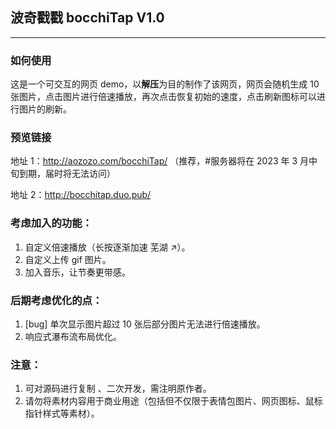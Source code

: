 ## 波奇戳戳 bocchiTap V1.0

---

### 如何使用

这是一个可交互的网页 demo，以**解压**为目的制作了该网页，网页会随机生成 10 张图片，点击图片进行倍速播放，再次点击恢复初始的速度，点击刷新图标可以进行图片的刷新。

### 预览链接

地址 1：http://aozozo.com/bocchiTap/ （推荐，#服务器将在 2023 年 3 月中旬到期，届时将无法访问）

地址 2：http://bocchitap.duo.pub/

### 考虑加入的功能：

1. 自定义倍速播放（长按逐渐加速 芜湖 ↗）。
2. 自定义上传 gif 图片。
3. 加入音乐，让节奏更带感。

### 后期考虑优化的点：

1. [bug] 单次显示图片超过 10 张后部分图片无法进行倍速播放。
2. 响应式瀑布流布局优化。

### 注意：

1. 可对源码进行复制 、二次开发，需注明原作者。
2. 请勿将素材内容用于商业用途（包括但不仅限于表情包图片、网页图标、鼠标指针样式等素材）。
